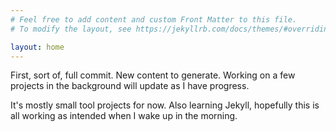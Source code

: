 ```yaml
---
# Feel free to add content and custom Front Matter to this file.
# To modify the layout, see https://jekyllrb.com/docs/themes/#overriding-theme-defaults

layout: home
---
```


First, sort of, full commit. New content to generate. Working on a few projects in the background will update as I have progress.

It's mostly small tool projects for now. Also learning Jekyll, hopefully this is all working as intended when I wake up in the morning.
